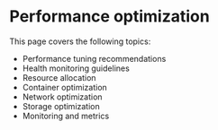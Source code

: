 # Performance optimization

This page covers the following topics:
- Performance tuning recommendations
- Health monitoring guidelines
- Resource allocation
- Container optimization
- Network optimization
- Storage optimization
- Monitoring and metrics

